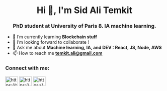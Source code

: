<h1 align="center">Hi 👋, I'm Sid Ali Temkit</h1>
<h3 align="center">PhD student at University of Paris 8. IA machine learning.</h3>

- 🌱 I’m currently learning **Blockchain stuff**
- 👯 I’m looking forward to collaborate !
- 💬 Ask me about **Machine learning, IA, and DEV : React, JS, Node, AWS**
- 📫 How to reach me **temkit.ali@gmail.com**

<p align="left">
<h3 align="left">Connect with me:</h3>
<a href="https://twitter.com/https://twitter.com/yet_sidali" target="blank"><img align="center" src="https://cdn.jsdelivr.net/npm/simple-icons@3.0.1/icons/twitter.svg" alt="https://twitter.com/yet_sidali" height="30" width="40" /></a>
<a href="https://linkedin.com/in/https://www.linkedin.com/in/sidalitemkit/" target="blank"><img align="center" src="https://cdn.jsdelivr.net/npm/simple-icons@3.0.1/icons/linkedin.svg" alt="https://www.linkedin.com/in/sidalitemkit/" height="30" width="40" /></a>
<a href="https://stackoverflow.com/users/https://stackoverflow.com/users/1554340/sidali" target="blank"><img align="center" src="https://cdn.jsdelivr.net/npm/simple-icons@3.0.1/icons/stackoverflow.svg" alt="https://stackoverflow.com/users/1554340/sidali" height="30" width="40" /></a>
</p>
